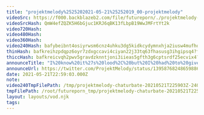 ```yaml
---
title: "projektmelody%2525202021-05-21%25252019_00-projektmelody"
videoSrc: https://f000.backblazeb2.com/file/futureporn/./projektmelody-chaturbate-2021-05-22-QmW4efZQZK5H6bGjuc1KRJ6qBK13fLbpB19WwJMFrtYt2k.mp4
videoSrcHash: QmW4efZQZK5H6bGjuc1KRJ6qBK13fLbpB19WwJMFrtYt2k
video720Hash: 
video480Hash: 
video360Hash: 
video240Hash: bafybeibnt4osiyrwsm6cnz4uhku3dg5kidkcydymnxhja2iusw4mufhqkm?filename=projektmelody-chaturbate-20210521T225903Z-240p.mp4
thinHash: bafkreihzpdqpz6oyr7zdxgccavi4ciyan22j33tq63fhasusg3ihgipsq4?filename=20210521T225903Z_thin.jpg
thiccHash: bafkreicvqh2pwv5gravdzknntjoni3iieas5gfth3g6cptsrdf25ecvix4?filename=20210521T225903Z_thicc.jpg
announceTitle: "I%20know%20it%27s%20lood%2C%20but%20I%20had%20to%20give%20you%20an%20ass%20shot.%20%28robot%20ass%20that%20is%29"
announceUrl: https://twitter.com/ProjektMelody/status/1395876824865988611
date: 2021-05-21T22:59:03.000Z
note: 
video240TmpFilePath: /tmp/projektmelody-chaturbate-20210521T225903Z-240p.mp4
tmpFilePath: /root/futureporn_tmp/projektmelody-chaturbate-20210521T225903Z.mp4
layout: layouts/vod.njk
tags:
---
```

